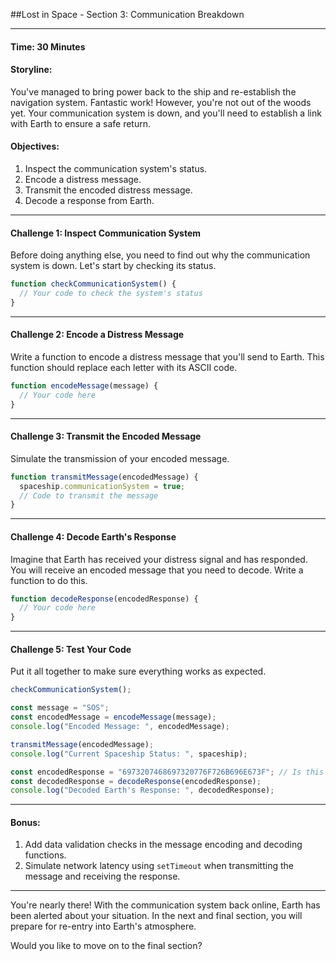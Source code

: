 ##Lost in Space - Section 3: Communication Breakdown

---

#### Time: 30 Minutes

#### Storyline:
You've managed to bring power back to the ship and re-establish the navigation system. Fantastic work! However, you're not out of the woods yet. Your communication system is down, and you'll need to establish a link with Earth to ensure a safe return.

#### Objectives:
1. Inspect the communication system's status.
2. Encode a distress message.
3. Transmit the encoded distress message.
4. Decode a response from Earth.

---

#### Challenge 1: Inspect Communication System

Before doing anything else, you need to find out why the communication system is down. Let's start by checking its status.

```javascript
function checkCommunicationSystem() {
  // Your code to check the system's status
}
```

---

#### Challenge 2: Encode a Distress Message

Write a function to encode a distress message that you'll send to Earth. This function should replace each letter with its ASCII code.

```javascript
function encodeMessage(message) {
  // Your code here
}
```

---

#### Challenge 3: Transmit the Encoded Message

Simulate the transmission of your encoded message.

```javascript
function transmitMessage(encodedMessage) {
  spaceship.communicationSystem = true;
  // Code to transmit the message
}
```

---

#### Challenge 4: Decode Earth's Response

Imagine that Earth has received your distress signal and has responded. You will receive an encoded message that you need to decode. Write a function to do this.

```javascript
function decodeResponse(encodedResponse) {
  // Your code here
}
```

---

#### Challenge 5: Test Your Code

Put it all together to make sure everything works as expected.

```javascript
checkCommunicationSystem();

const message = "SOS";
const encodedMessage = encodeMessage(message);
console.log("Encoded Message: ", encodedMessage);

transmitMessage(encodedMessage);
console.log("Current Spaceship Status: ", spaceship);

const encodedResponse = "6973207468697320776F726B696E673F"; // Is this working?
const decodedResponse = decodeResponse(encodedResponse);
console.log("Decoded Earth's Response: ", decodedResponse);
```

---

#### Bonus:
1. Add data validation checks in the message encoding and decoding functions.
2. Simulate network latency using `setTimeout` when transmitting the message and receiving the response.

---

You're nearly there! With the communication system back online, Earth has been alerted about your situation. In the next and final section, you will prepare for re-entry into Earth's atmosphere.

Would you like to move on to the final section?
